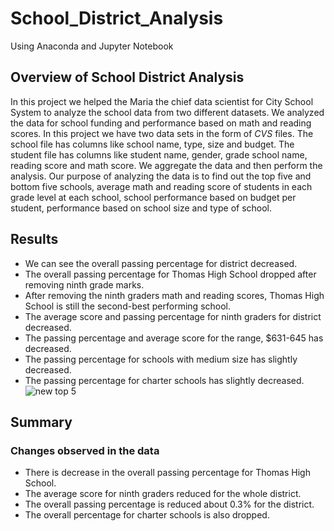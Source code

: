 # School_District_Analysis
Using Anaconda and Jupyter Notebook
## Overview of School District Analysis
In this project we helped the Maria the chief data scientist for City School System to analyze the school data from two different datasets. We analyzed the data for school funding and performance based on math and reading scores. 
In this project we have two data sets in the form of *CVS* files.  The school file has columns like school name, type, size and budget. The student file has columns like student name, gender, grade school name, reading score and math score. We aggregate the data and then perform the analysis. Our purpose of analyzing the data is to find out the top five and bottom five schools, average math and reading score of students in each grade level at each school, school performance based on budget per student, performance based on school size and type of school.
## Results
-	We can see the overall passing percentage for district decreased.
-	The overall passing percentage for Thomas High School dropped after removing ninth grade marks.
-	After removing the ninth graders math and reading scores, Thomas High School is still the second-best performing school.
-	The average score and passing percentage for ninth graders for district decreased.
-	The passing percentage and average score for the range, $631-645 has decreased.
-	The passing percentage for schools with medium size has slightly decreased.
-	The passing percentage for charter schools has slightly decreased.
	![new top 5](https://user-images.githubusercontent.com/111101038/188526005-176da85d-b008-47ae-80f8-b7c853bf560b.png)

## Summary
### Changes observed in the data
- There is decrease in the overall passing percentage for Thomas High School.
- The average score for ninth graders reduced for the whole district.
- The overall passing percentage is reduced about 0.3% for the district.
- The overall percentage for charter schools is also dropped.


